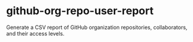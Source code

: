 # github-org-repo-user-report
Generate a CSV report of GitHub organization repositories, collaborators, and their access levels.
